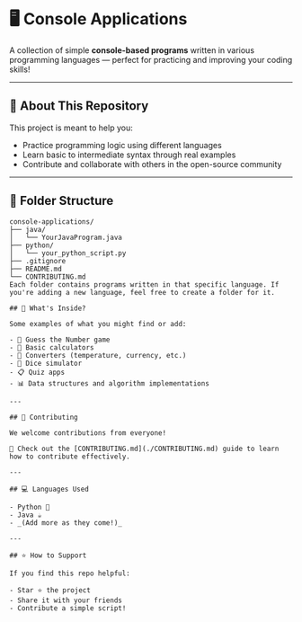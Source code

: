# 🖥️ Console Applications

A collection of simple **console-based programs** written in various programming languages — perfect for practicing and improving your coding skills!

---

## 🚀 About This Repository

This project is meant to help you:

- Practice programming logic using different languages
- Learn basic to intermediate syntax through real examples
- Contribute and collaborate with others in the open-source community

---

## 📁 Folder Structure

```plaintext
console-applications/
├── java/
│   └── YourJavaProgram.java
├── python/
│   └── your_python_script.py
├── .gitignore
├── README.md
└── CONTRIBUTING.md
Each folder contains programs written in that specific language. If you're adding a new language, feel free to create a folder for it.

## 🧠 What's Inside?

Some examples of what you might find or add:

- 🎯 Guess the Number game  
- 🧮 Basic calculators  
- 🔄 Converters (temperature, currency, etc.)  
- 🎲 Dice simulator  
- 📋 Quiz apps  
- 📊 Data structures and algorithm implementations  

---

## 🙌 Contributing

We welcome contributions from everyone!

📄 Check out the [CONTRIBUTING.md](./CONTRIBUTING.md) guide to learn how to contribute effectively.

---

## 💻 Languages Used

- Python 🐍  
- Java ☕  
- _(Add more as they come!)_

---

## ⭐ How to Support

If you find this repo helpful:

- Star ⭐ the project  
- Share it with your friends  
- Contribute a simple script!  
